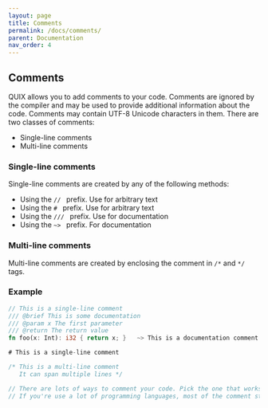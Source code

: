 ```yaml
---
layout: page
title: Comments
permalink: /docs/comments/
parent: Documentation
nav_order: 4
---
```


Comments
---

QUIX allows you to add comments to your code. Comments are ignored by the compiler and may be used to provide additional information about the code. Comments may contain UTF-8 Unicode characters in them. There are two classes of comments:
- Single-line comments
- Multi-line comments

### Single-line comments
Single-line comments are created by any of the following methods:
- Using the `// ` prefix. Use for arbitrary text
- Using the `# ` prefix. Use for arbitrary text
- Using the `/// ` prefix. Use for documentation
- Using the `~> ` prefix. For documentation

### Multi-line comments
Multi-line comments are created by enclosing the comment in `/*` and `*/` tags. 

### Example
```rs
// This is a single-line comment
/// @brief This is some documentation
/// @param x The first parameter
/// @return The return value
fn foo(x: Int): i32 { return x; }   ~> This is a documentation comment

# This is a single-line comment

/* This is a multi-line comment
   It can span multiple lines */

// There are lots of ways to comment your code. Pick the one that works best for you.
// If you're use a lot of programming languages, most of the comment styles will `just work`.
```